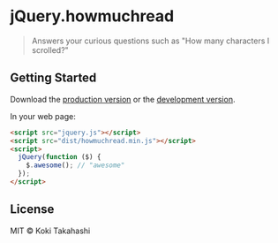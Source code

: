 # jQuery.howmuchread

> Answers your curious questions such as "How many characters I scrolled?"


## Getting Started

Download the [production version][min] or the [development version][max].

[min]: https://raw.githubusercontent.com/hakatashi/jquery-howmuchread/master/dist/jquery.howmuchread.min.js
[max]: https://raw.githubusercontent.com/hakatashi/jquery-howmuchread/master/dist/jquery.howmuchread.js

In your web page:

```html
<script src="jquery.js"></script>
<script src="dist/howmuchread.min.js"></script>
<script>
  jQuery(function ($) {
    $.awesome(); // "awesome"
  });
</script>
```


## License

MIT © Koki Takahashi
